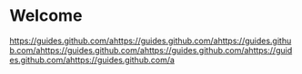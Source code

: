 # Welcome

https://guides.github.com/ahttps://guides.github.com/ahttps://guides.github.com/ahttps://guides.github.com/ahttps://guides.github.com/ahttps://guides.github.com/ahttps://guides.github.com/a
